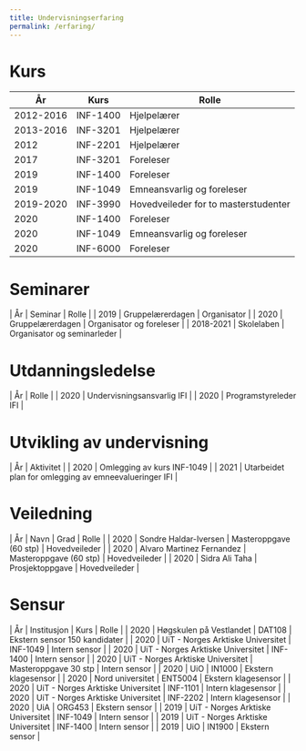```yaml
---
title: Undervisningserfaring
permalink: /erfaring/
---
```


# Kurs

| År | Kurs | Rolle|
|----|------|------|
| 2012-2016 | INF-1400 | Hjelpelærer |
| 2013-2016 | INF-3201 | Hjelpelærer |
| 2012 | INF-2201 | Hjelpelærer |
| 2017 | INF-3201 | Foreleser |
| 2019 | INF-1400 | Foreleser |
| 2019 | INF-1049 | Emneansvarlig og foreleser |
| 2019-2020 | INF-3990 | Hovedveileder for to masterstudenter |
| 2020 | INF-1400 | Foreleser |
| 2020 | INF-1049 | Emneansvarlig og foreleser |
| 2020 | INF-6000 | Foreleser |

# Seminarer

| År | Seminar | Rolle |
| 2019 | Gruppelærerdagen | Organisator |
| 2020 | Gruppelærerdagen | Organisator og foreleser |
| 2018-2021 | Skolelaben | Organisator og seminarleder |

# Utdanningsledelse

| År | Rolle |
| 2020 | Undervisningsansvarlig IFI |
| 2020 | Programstyreleder IFI |

# Utvikling av undervisning

| År | Aktivitet |
| 2020 | Omlegging av kurs INF-1049 |
| 2021 | Utarbeidet plan for omlegging av emneevalueringer IFI |

# Veiledning

| År | Navn | Grad | Rolle |
| 2020 | Sondre Haldar-Iversen | Masteroppgave (60 stp) | Hovedveileder |
| 2020 | Alvaro Martinez Fernandez | Masteroppgave (60 stp) | Hovedveileder |
| 2020 | Sidra Ali Taha | Prosjektoppgave | Hovedveileder |

# Sensur

| År | Institusjon | Kurs | Rolle |
| 2020 | Høgskulen på Vestlandet | DAT108 | Ekstern sensor 150 kandidater |
| 2020 | UiT - Norges Arktiske Universitet | INF-1049 | Intern sensor |
| 2020 | UiT - Norges Arktiske Universitet | INF-1400 | Intern sensor |
| 2020 | UiT - Norges Arktiske Universitet | Masteroppgave 30 stp | Intern sensor |
| 2020 | UiO | IN1000 | Ekstern klagesensor |
| 2020 | Nord universitet | ENT5004 | Ekstern klagesensor |
| 2020 | UiT - Norges Arktiske Universitet | INF-1101 | Intern klagesensor |
| 2020 | UiT - Norges Arktiske Universitet | INF-2202 | Intern klagesensor |
| 2020 | UiA | ORG453 | Ekstern sensor |
| 2019 | UiT - Norges Arktiske Universitet | INF-1049 | Intern sensor |
| 2019 | UiT - Norges Arktiske Universitet | INF-1400 | Intern sensor |
| 2019 | UiO | IN1900 | Ekstern sensor |
